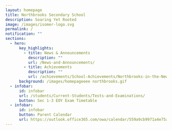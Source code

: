 ```yaml
---
layout: homepage
title: Northbrooks Secondary School
description: Soaring Yet Rooted
image: /images/isomer-logo.svg
permalink: /
notification: ""
sections:
  - hero:
      key_highlights:
        - title: News & Announcements
          description: ""
          url: /News-and-Announcements/
        - title: Achievements
          description: ""
          url: /achievements/School-Achievements/Northbrooks-in-the-News-2020-2021/
      background: /images/homepageeee northbrooks.gif
  - infobar:
      id: infobar
      url: /students/Current-Students/Tests-and-Examinations/
      button: Sec 1-3 EOY Exam Timetable
  - infobar:
      id: infobar
      button: Parent Calendar
      url: https://outlook.office365.com/owa/calendar/559a9cb9971a4e75a26aefc567f8955e@nbrss.moe.edu.sg/aeaa2d319b2747d69440b80da7c6660e9616457168785944027/calendar.html
---
```

